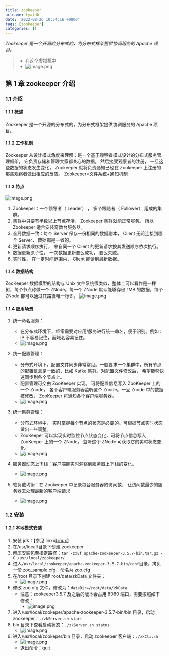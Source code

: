 ```yaml
---
title: zookeeper
urlname: tyatdb
date: '2022-08-26 10:54:16 +0800'
tags: [zookeeper]
categories: []
---
```

*Zookeeper 是一个开源的分布式的，为分布式框架提供协调服务的 Apache 项目。*
<!-- more -->

> - 在这个虚拟机中
> - ![image.png](zookeeper/image.png)

## 第 1 章 zookeeper 介绍

### 1.1 介绍

#### 1.1.1 概述

Zookeeper 是一个开源的分布式的，为分布式框架提供协调服务的 Apache 项目。

#### 1.1.2 工作机制

Zookeeper 从设计模式角度来理解：是一个基于观察者模式设计的分布式服务管理框架， 它负责存储和管理大家都关心的数据， 然后接受观察者的注册， 一旦这些数据的状态发生变化， Zookeeper 就将负责通知已经在 Zookeeper 上注册的那些观察者做出相应的反应。
Zookeeper=文件系统+通知机制

#### 1.1.3 特点

![image.png](zookeeper/image-1669761900857.png)

1. Zookeeper：一个领导者（ Leader） ， 多个跟随者（ Follower） 组成的集群。
2. 集群中只要有半数以上节点存活， Zookeeper 集群就能正常服务。 所以 Zookeeper 适合安装奇数台服务器。
3. 全局数据一致：每个 Server 保存一份相同的数据副本， Client 无论连接到哪个 Server， 数据都是一致的。
4. 更新请求顺序执行， 来自同一个 Client 的更新请求按其发送顺序依次执行。
5. 数据更新原子性， 一次数据更新要么成功， 要么失败。
6. 实时性， 在一定时间范围内， Client 能读到最新数据。

#### 1.1.4 数据结构

ZooKeeper 数据模型的结构与 Unix 文件系统很类似，整体上可以看作是一棵树，每个节点称做一个 ZNode。每一个 ZNode 默认能够存储 1MB 的数据，每个 ZNode 都可以通过其路径唯一标识。
![image.png](zookeeper/image-1669761903083.png)

#### 1.1.4 应用场景

1. 统一命名服务：
   - 在分布式环境下，经常需要对应用/服务进行统一命名，便于识别。例如：IP 不容易记住，而域名容易记住。
   - ![image.png](zookeeper/image-1669761908346.png)
2. 统一配置管理：
   - 分布式环境下，配置文件同步非常常见。一般要求一个集群中，所有节点的配置信息是一致的，比如 Kafka 集群。对配置文件修改后， 希望能够快速同步到各个节点上。
   - 配置管理可交由 ZooKeeper 实现。 可将配置信息写入 ZooKeeper 上的一个 Znode。 各个客户端服务器监听这个 Znode。一旦 Znode 中的数据被修改， ZooKeeper 将通知各个客户端服务器。
   - ![image.png](zookeeper/image-1669761910854.png)
3. 统一集群管理：
   - 分布式环境中， 实时掌握每个节点的状态是必要的。可根据节点实时状态做出一些调整。
   - ZooKeeper 可以实现实时监控节点状态变化，可将节点信息写入 ZooKeeper 上的一个 ZNode。 监听这个 ZNode 可获取它的实时状态变化。
   - ![image.png](zookeeper/image-1669761912391.png)
4. 服务器动态上下线：客户端能实时洞察到服务器上下线的变化。

   - ![image.png](zookeeper/image-1669761914532.png)

5. 软负载均衡：在 Zookeeper 中记录每台服务器的访问数， 让访问数最少的服务器去处理最新的客户端请求
   - ![image.png](zookeeper/image-1669761916177.png)

### 1.2 安装

#### 1.2.1 本地模式安装

1. 安装 jdk：【参见 linxu[Linux](https://www.yuque.com/zhuyuqi/bgdcfg/kh2ero?view=doc_embed&inner=OHHLN)】
2. 在/usr/local/目录下创建 zookeeper
3. 解压安装包至指定路径：`tar -zxvf apache-zookeeper-3.5.7-bin.tar.gz -C /usr/local/zookeeper/`
4. 进入`/usr/local/zookeeper/apache-zookeeper-3.5.7-bin/conf`目录，拷贝一份 zoo_sample.cfg，命名为 zoo.cfg
5. 在/root 目录下创建 root/data/zkData 文件夹：
   - ![image.png](https://cdn.nlark.com/yuque/0/2022/png/1604140/1661502581478-a8024be9-c3e1-4443-b9b9-33768449be7e.png#clientId=u793e2928-102a-4&crop=0&crop=0&crop=1&crop=1&errorMessage=unknown%20error&from=paste&height=34&id=u524df25d&margin=%5Bobject%20Object%5D&name=image.png&originHeight=34&originWidth=218&originalType=binary∶=1&rotation=0&showTitle=false&size=1515&status=error&style=none&taskId=u3ab18ffd-3e41-4ffa-a493-04f2835d942&title=&width=218)
6. 修改 zoo.cfg 文件，修改为：`dataDir=/root/data/zkData`
   - 注意：zookeeper3.5.7 及之后的版本会占用 8080 端口，需要按照如下修改：
     - ![image.png](zookeeper/image-1669761918387.png)
7. 进入/usr/local/zookeper/apache-zookeeper-3.5.7-bin/bin 目录，启动 zookeeper：`./zkServer.sh start`
8. bin 目录下查看启动状态：`./zkServer.sh status`
   - ![image.png](zookeeper/image-1669761926696.png)
9. 进入/usr/local/zookeper/bin 目录，启动 zookeeper 客户端：`./zkCli.sh`
   - ![image.png](zookeeper/image-1669761921365.png)
   - 退出命令：quit
